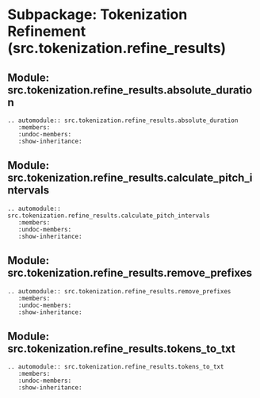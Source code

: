 # Subpackage: Tokenization Refinement (src.tokenization.refine_results)

## Module: src.tokenization.refine_results.absolute_duration

```{eval-rst}
.. automodule:: src.tokenization.refine_results.absolute_duration
   :members:
   :undoc-members:
   :show-inheritance:
```

## Module: src.tokenization.refine_results.calculate_pitch_intervals

```{eval-rst}
.. automodule:: src.tokenization.refine_results.calculate_pitch_intervals
   :members:
   :undoc-members:
   :show-inheritance:
```

## Module: src.tokenization.refine_results.remove_prefixes

```{eval-rst}
.. automodule:: src.tokenization.refine_results.remove_prefixes
   :members:
   :undoc-members:
   :show-inheritance:
```

## Module: src.tokenization.refine_results.tokens_to_txt

```{eval-rst}
.. automodule:: src.tokenization.refine_results.tokens_to_txt
   :members:
   :undoc-members:
   :show-inheritance:
```